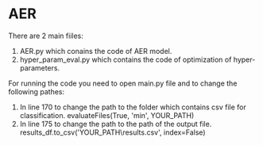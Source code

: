 # AER

There are 2 main fiiles:
1. AER.py which conains the code of AER model.
2. hyper_param_eval.py which contains the code of optimization of hyper-parameters.

For running the code you need to open main.py file and to change the following pathes:
1. In line 170 to change the path to the folder which contains csv file for classification.
    evaluateFiles(True, 'min', YOUR_PATH)
2. In line 175 to change the path to the path of the output file.
    results_df.to_csv('YOUR_PATH\\results.csv', index=False)
